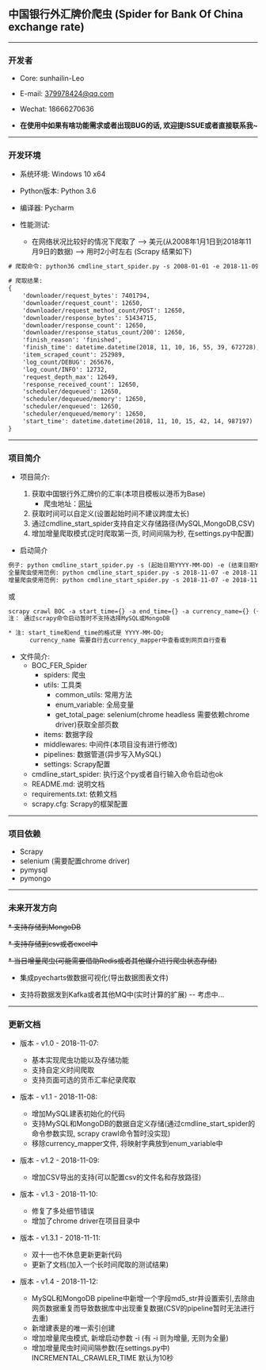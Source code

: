 ## 中国银行外汇牌价爬虫 (Spider for Bank Of China exchange rate)

---

<h3 id="Developer">开发者</h3>

* Core: sunhailin-Leo
* E-mail: 379978424@qq.com
* Wechat: 18666270636

* **在使用中如果有啥功能需求或者出现BUG的话, 欢迎提ISSUE或者直接联系我~**

---

<h3 id="DevEnv">开发环境</h3>

* 系统环境: Windows 10 x64
* Python版本: Python 3.6
* 编译器: Pycharm

* 性能测试:
    * 在网络状况比较好的情况下爬取了 --> 美元(从2008年1月1日到2018年11月9日的数据) --> 用时2小时左右 (Scrapy 结果如下)

```html
# 爬取命令: python36 cmdline_start_spider.py -s 2008-01-01 -e 2018-11-09 -c 美元 -o MySQL

# 爬取结果:
{
    'downloader/request_bytes': 7401794,
    'downloader/request_count': 12650,
    'downloader/request_method_count/POST': 12650,
    'downloader/response_bytes': 51434715,
    'downloader/response_count': 12650,
    'downloader/response_status_count/200': 12650,
    'finish_reason': 'finished',
    'finish_time': datetime.datetime(2018, 11, 10, 16, 55, 39, 672728),
    'item_scraped_count': 252989,
    'log_count/DEBUG': 265676,
    'log_count/INFO': 12732,
    'request_depth_max': 12649,
    'response_received_count': 12650,
    'scheduler/dequeued': 12650,
    'scheduler/dequeued/memory': 12650,
    'scheduler/enqueued': 12650,
    'scheduler/enqueued/memory': 12650,
    'start_time': datetime.datetime(2018, 11, 10, 15, 42, 14, 987197)
}
```

---

<h3 id="ProjectInfo">项目简介</h3>

* 项目简介:
    1. 获取中国银行外汇牌价的汇率(本项目模板以港币为Base)
        * 爬虫地址：[网址](http://srh.bankofchina.com/search/whpj/search.jsp)
    2. 获取时间可以自定义(设置起始时间不建议跨度太长)
    3. 通过cmdline_start_spider支持自定义存储路径(MySQL,MongoDB,CSV)
    4. 增加增量爬取模式(定时爬取第一页, 时间间隔为秒, 在settings.py中配置)

* 启动简介

```html
例子: python cmdline_start_spider.py -s (起始日期YYYY-MM-DD) -e (结束日期YYYY-MM-DD) -c (货币名称) -o (可选参数:MySQL | MongoDB | CSV) -i(可选,无参数加上-i则使用增量模式)
全量爬虫使用范例: python cmdline_start_spider.py -s 2018-11-07 -e 2018-11-07 -c 港币 -o MySQL | MongoDB | CSV
增量爬虫使用范例: python cmdline_start_spider.py -s 2018-11-07 -e 2018-11-07 -c 港币 -o MySQL | MongoDB | CSV -i
```
或
```html
scrapy crawl BOC -a start_time={} -a end_time={} -a currency_name={} ({}需要自己填写)
注： 通过scrapy命令启动暂时不支持选择MySQL或MongoDB

* 注: start_time和end_time的格式是 YYYY-MM-DD; 
      currency_name 需要自行去currency_mapper中查看或到网页自行查看
```

* 文件简介:
    * BOC_FER_Spider
        * spiders: 爬虫
        * utils: 工具类
            * common_utils: 常用方法
            * enum_variable: 全局变量
            * get_total_page: selenium(chrome headless 需要依赖chrome driver)获取全部页数
        * items: 数据字段
        * middlewares: 中间件(本项目没有进行修改)
        * pipelines: 数据管道(异步写入MySQL)
        * settings: Scrapy配置
    * cmdline_start_spider: 执行这个py或者自行输入命令启动也ok
    * README.md: 说明文档
    * requirements.txt: 依赖文档
    * scrapy.cfg: Scrapy的框架配置
---

<h3 id="Dependency">项目依赖</h3>

* Scrapy
* selenium (需要配置chrome driver)
* pymysql
* pymongo

--- 

<h3 id="Future">未来开发方向</h3>

~~* 支持存储到MongoDB~~

~~* 支持存储到csv或者excel中~~

~~* 当日增量爬虫(可能需要借助Redis或者其他媒介进行爬虫状态存储)~~

* 集成pyecharts做数据可视化(导出数据图表文件)

* 支持将数据发到Kafka或者其他MQ中(实时计算的扩展) -- 考虑中...

---

<h3 id="ChangeLog">更新文档</h3>

* 版本 - v1.0 - 2018-11-07:
    * 基本实现爬虫功能以及存储功能
    * 支持自定义时间爬取
    * 支持页面可选的货币汇率纪录爬取

* 版本 - v1.1 - 2018-11-08:
    * 增加MySQL建表初始化的代码
    * 支持MySQL和MongoDB的数据自定义存储(通过cmdline_start_spider的命令参数实现, scrapy crawl命令暂时没实现)
    * 移除currency_mapper文件, 将映射字典放到enum_variable中

* 版本 - v1.2 - 2018-11-09:
    * 增加CSV导出的支持(可以配置csv的文件名和存放路径)
    
* 版本 - v1.3 - 2018-11-10:
    * 修复了多处细节错误
    * 增加了chrome driver在项目目录中
    
* 版本 - v1.3.1 - 2018-11-11:
    * 双十一也不休息更新更新代码
    * 更新了文档(加入一个长时间爬取的测试结果)

* 版本 - v1.4 - 2018-11-12:
    * MySQL和MongoDB pipeline中新增一个字段md5_str并设置索引,去除由网页数据重复而导致数据库中出现重复数据(CSV的pipeline暂时无法进行去重)
    * 新增建表是的唯一索引创建
    * 增加增量爬虫模式, 新增启动参数 -i (有 -i 则为增量, 无则为全量)
    * 增加增量爬虫时间间隔参数(在settings.py中) INCREMENTAL_CRAWLER_TIME 默认为10秒
